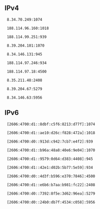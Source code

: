 ## IPv4
```
 8.34.70.249:1074
```
```
 188.114.96.160:1018
```
```
 188.114.99.251:939
```
```
 8.39.204.101:1070
```
```
 8.34.146.131:945
```
```
 188.114.97.246:934
```
```
 188.114.97.18:4500
```
```
 8.35.211.48:2408
```
```
 8.39.204.67:5279
```
```
 8.34.146.63:5956
```

## IPv6
```
 [2606:4700:d1::8dbf:c5f6:8213:d77f]:1074
```
```
 [2606:4700:d1::ae10:d26c:f828:472a]:1018
```
```
 [2606:4700:d0::913d:c942:7cb7:e4f2]:939
```
```
 [2606:4700:d1::b96a:48a8:40e6:9e04]:1070
```
```
 [2606:4700:d1::9579:0d64:d383:4408]:945
```
```
 [2606:4700:d1::42e1:d02b:5b77:5e59]:934
```
```
 [2606:4700:d0::4d3f:b596:e370:7846]:4500
```
```
 [2606:4700:d1::e6b6:b7aa:b981:fc22]:2408
```
```
 [2606:4700:d0::7392:8f5e:3d62:96ea]:5279
```
```
 [2606:4700:d0::24b0:db7f:4534:c058]:5956
```
